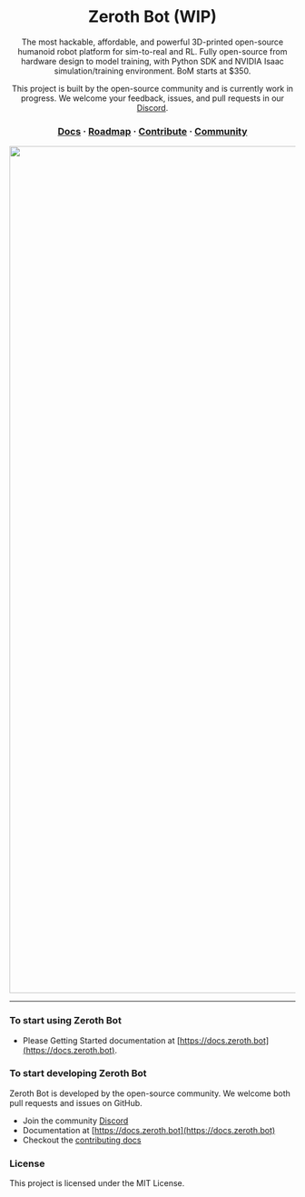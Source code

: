 <div align="center" style="text-align: center;">

<h1> Zeroth Bot (WIP) </h1>

<p> The most hackable, affordable, and powerful 3D-printed open-source humanoid robot platform for sim-to-real and RL. Fully open-source from hardware design to model training, with Python SDK and NVIDIA Isaac simulation/training environment. BoM starts at $350. </p>

<p> This project is built by the open-source community and is currently work in progress. We welcome your feedback, issues, and pull requests in our <a href="https://discord.gg/G6KP76uha5">Discord</a>. </p>

<h3>
  <a href="https://docs.zeroth.bot">Docs</a>
  <span> · </span>
  <a href="https://docs.zeroth.bot/roadmap">Roadmap</a>
  <span> · </span>
  <a href="https://docs.zeroth.bot/contribute">Contribute</a>
  <span> · </span>
  <a href="https://discord.gg/G6KP76uha5">Community</a>
</h3>

<img width="1491" alt="image" src="https://github.com/user-attachments/assets/ff98aa6e-3eb9-48b9-829b-6eed9ad62690">

</div>

---

### To start using Zeroth Bot
- Please Getting Started documentation at [https://docs.zeroth.bot](https://docs.zeroth.bot).


### To start developing Zeroth Bot
Zeroth Bot is developed by the open-source community. We welcome both pull requests and issues on GitHub.

- Join the community [Discord](https://discord.gg/G6KP76uha5)
- Documentation at [https://docs.zeroth.bot](https://docs.zeroth.bot)
- Checkout the [contributing docs](https://docs.zeroth.bot/contribute)


### License
This project is licensed under the MIT License.
